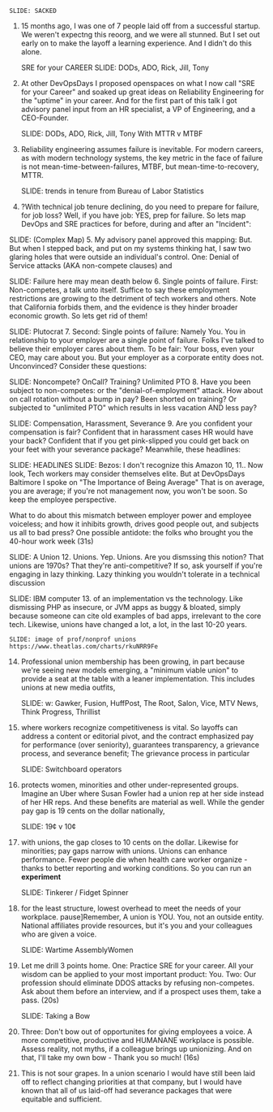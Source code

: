     SLIDE: SACKED
1. 15 months ago, I was one of 7 people laid off from a successful startup. We weren't expectng this reoorg, and we were all stunned. But I set out early on to make the layoff a learning experience. And I didn't do this alone. 

    SRE for your CAREER
    SLIDE: DODs, ADO, Rick, Jill, Tony
2. At other DevOpsDays I proposed openspaces on what I now call "SRE for your Career" and soaked up great ideas on Reliability Engineering for the "uptime" in your career. And for the first part of this talk I got advisory panel input from an HR specialist, a VP of Engineering, and a CEO-Founder.

    SLIDE: DODs, ADO, Rick, Jill, Tony With MTTR v MTBF
3. Reliability engineering assumes failure is inevitable. For modern careers, as with modern technology systems, the key metric in the face of failure is not mean-time-between-failures, MTBF, but mean-time-to-recovery, MTTR.


    SLIDE: trends in tenure from Bureau of Labor Statistics
4. ?With technical job tenure declining, do you need to prepare for failure, for job loss? Well, if you have job: YES, prep for failure. So lets map DevOps and SRE practices for before, during and after an "Incident":


  SLIDE: (Complex Map)
 5. My advisory panel approved this mapping: But. But when I stepped back, and put on my systems thinking hat, I saw two glaring holes that were outside an individual's control.  One: Denial of Service attacks (AKA non-compete clauses) and 

  SLIDE: Failure here may mean death below
6. Single points of failure. First: Non-competes, a talk unto itself. Suffice to say these employment restrictions are growing to the detriment of tech workers and others. Note that California forbids them, and the evidence is they hinder broader economic growth. So lets get rid of them!


  SLIDE: Plutocrat
7. Second: Single points of failure: Namely You. You in relationship to your employer are a single point of failure.  Folks I've talked to believe their employer cares about them. To be fair: Your boss, even your CEO, may care about you. But your employer as a corporate entity does not. Unconvinced? Consider these questions:

  SLIDE: Noncompete? OnCall? Training? Unlimited PTO
8.  Have you been subject to non-competes: or the "denial-of-employment" attack. How about on call rotation without a bump in pay? Been shorted on training? Or subjected to "unlimited PTO" which results in less vacation AND less pay?

  SLIDE: Compensation, Harassment, Severance
9. Are you confident your compensation is fair? Confident that in harassment cases HR would have your back? Confident that if you get pink-slipped you could get back on your feet with your severance package?  Meanwhile, these headlines:

  SLIDE: HEADLINES
  SLIDE: Bezos: I don't recognize this Amazon
10, 11..  Now look, Tech  workers may consider themselves elite. But at DevOpsDays Baltimore I spoke on "The Importance of Being Average" That is on average, you are average; if you're not management now, you won't be soon. So keep the employee perspective.


What to do about this mismatch between employer power and employee voiceless; and how it inhibits growth, drives good people out, and subjects us all to bad press? One possible antidote: the folks who brought you the 40-hour work week (31s)


   SLIDE: A Union
12. Unions. Yep. Unions. Are you dismssing this notion? That unions are 1970s? That they're anti-competitive? If so, ask yourself if you're engaging in lazy thinking. Lazy thinking you wouldn't tolerate in a technical discussion 


   SLIDE: IBM computer
13. of an implementation vs the technology. Like dismissing PHP as insecure, or JVM apps as buggy & bloated, simply because someone can cite old examples of bad apps, irrelevant to the core tech. Likewise, unions have changed a lot, a lot, in the last 10-20 years.

    SLIDE: image of prof/nonprof unions https://www.theatlas.com/charts/rkuNRR9Fe

14. Professional union membership has been growing, in part because we're seeing new models emerging, a "minimum viable union" to provide a seat at the table with a leaner implementation. This includes unions at new media outfits, 

    SLIDE: w: Gawker, Fusion, HuffPost, The Root, Salon, Vice, MTV News, Think Progress, Thrillist
15. where workers recognize competitiveness is vital. So layoffs can address a content or editorial pivot, and the contract emphasized pay for performance (over seniority), guarantees transparency, a grievance process, and severance benefit; The grievance process in particular 

    SLIDE: Switchboard operators
16. protects women, minorities and other under-represented groups. Imagine an Uber where Susan Fowler had a union rep at her side instead of her HR reps.  And these benefits are material as well.  While the gender pay gap is 19 cents on the dollar nationally,


    SLIDE: 19¢ v 10¢
17. with unions, the gap closes to 10 cents on the dollar. Likewise for minorities; pay gaps narrow with unions. Unions can enhance performance. Fewer people die when health care worker organize - thanks to better reporting and working conditions. So you can run an **experiment**


    SLIDE: Tinkerer / Fidget Spinner
18. for the least structure, lowest overhead to meet the needs of your workplace. 
pause]Remember, A union is YOU. You, not an outside entity. National affiliates provide resources, but it's you and your colleagues who are given a voice. 



    SLIDE: Wartime AssemblyWomen
19. Let me drill 3 points home. One: Practice SRE for your career. All your wisdom can be applied to your most important product: You. Two: Our profession should eliminate DDOS attacks by refusing non-competes. Ask about them before an interview, and if a prospect uses them, take a pass.  (20s)


    SLIDE: Taking a Bow
20. Three: Don't bow out of opportunites for giving employees a voice. A more competitive, productive and HUMANANE workplace is possible. Assess reality, not myths, if a colleague brings up unionizing. And on that, I'll take my own bow - Thank you so much! (16s)

 

21. This is not sour grapes. In a union scenario I would have still been laid off to reflect changing priorities at that company, but I would have known that all of us laid-off had severance packages that were equitable and sufficient. 